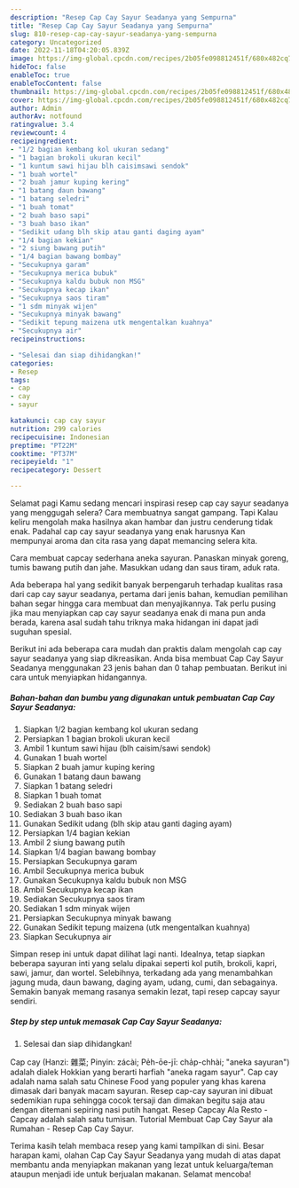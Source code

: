 ```yaml
---
description: "Resep Cap Cay Sayur Seadanya yang Sempurna"
title: "Resep Cap Cay Sayur Seadanya yang Sempurna"
slug: 810-resep-cap-cay-sayur-seadanya-yang-sempurna
category: Uncategorized
date: 2022-11-18T04:20:05.839Z
image: https://img-global.cpcdn.com/recipes/2b05fe098812451f/680x482cq70/cap-cay-sayur-seadanya-foto-resep-utama.jpg
hideToc: false
enableToc: true
enableTocContent: false
thumbnail: https://img-global.cpcdn.com/recipes/2b05fe098812451f/680x482cq70/cap-cay-sayur-seadanya-foto-resep-utama.jpg
cover: https://img-global.cpcdn.com/recipes/2b05fe098812451f/680x482cq70/cap-cay-sayur-seadanya-foto-resep-utama.jpg
author: Admin
authorAv: notfound
ratingvalue: 3.4
reviewcount: 4
recipeingredient:
- "1/2 bagian kembang kol ukuran sedang"
- "1 bagian brokoli ukuran kecil"
- "1 kuntum sawi hijau blh caisimsawi sendok"
- "1 buah wortel"
- "2 buah jamur kuping kering"
- "1 batang daun bawang"
- "1 batang seledri"
- "1 buah tomat"
- "2 buah baso sapi"
- "3 buah baso ikan"
- "Sedikit udang blh skip atau ganti daging ayam"
- "1/4 bagian kekian"
- "2 siung bawang putih"
- "1/4 bagian bawang bombay"
- "Secukupnya garam"
- "Secukupnya merica bubuk"
- "Secukupnya kaldu bubuk non MSG"
- "Secukupnya kecap ikan"
- "Secukupnya saos tiram"
- "1 sdm minyak wijen"
- "Secukupnya minyak bawang"
- "Sedikit tepung maizena utk mengentalkan kuahnya"
- "Secukupnya air"
recipeinstructions:

- "Selesai dan siap dihidangkan!"
categories:
- Resep
tags:
- cap
- cay
- sayur

katakunci: cap cay sayur 
nutrition: 299 calories
recipecuisine: Indonesian
preptime: "PT22M"
cooktime: "PT37M"
recipeyield: "1"
recipecategory: Dessert

---
```



Selamat pagi Kamu sedang mencari inspirasi resep cap cay sayur seadanya yang menggugah selera? Cara membuatnya sangat gampang. Tapi Kalau keliru mengolah maka hasilnya akan hambar dan justru cenderung tidak enak. Padahal cap cay sayur seadanya yang enak harusnya Kan mempunyai aroma dan cita rasa yang dapat memancing selera kita.


Cara membuat capcay sederhana aneka sayuran. Panaskan minyak goreng, tumis bawang putih dan jahe. Masukkan udang dan saus tiram, aduk rata.

Ada beberapa hal yang sedikit banyak berpengaruh terhadap kualitas rasa dari cap cay sayur seadanya, pertama dari jenis bahan, kemudian pemilihan bahan segar hingga cara membuat dan menyajikannya. Tak perlu pusing jika mau menyiapkan cap cay sayur seadanya enak di mana pun anda berada, karena asal sudah tahu triknya maka hidangan ini dapat jadi suguhan spesial.


Berikut ini ada beberapa cara mudah dan praktis dalam mengolah cap cay sayur seadanya yang siap dikreasikan. Anda bisa membuat Cap Cay Sayur Seadanya menggunakan 23 jenis bahan dan 0 tahap pembuatan. Berikut ini cara untuk menyiapkan hidangannya.

<!--inarticleads1-->

##### Bahan-bahan dan bumbu yang digunakan untuk pembuatan Cap Cay Sayur Seadanya:

1. Siapkan 1/2 bagian kembang kol ukuran sedang
1. Persiapkan 1 bagian brokoli ukuran kecil
1. Ambil 1 kuntum sawi hijau (blh caisim/sawi sendok)
1. Gunakan 1 buah wortel
1. Siapkan 2 buah jamur kuping kering
1. Gunakan 1 batang daun bawang
1. Siapkan 1 batang seledri
1. Siapkan 1 buah tomat
1. Sediakan 2 buah baso sapi
1. Sediakan 3 buah baso ikan
1. Gunakan Sedikit udang (blh skip atau ganti daging ayam)
1. Persiapkan 1/4 bagian kekian
1. Ambil 2 siung bawang putih
1. Siapkan 1/4 bagian bawang bombay
1. Persiapkan Secukupnya garam
1. Ambil Secukupnya merica bubuk
1. Gunakan Secukupnya kaldu bubuk non MSG
1. Ambil Secukupnya kecap ikan
1. Sediakan Secukupnya saos tiram
1. Sediakan 1 sdm minyak wijen
1. Persiapkan Secukupnya minyak bawang
1. Gunakan Sedikit tepung maizena (utk mengentalkan kuahnya)
1. Siapkan Secukupnya air


Simpan resep ini untuk dapat dilihat lagi nanti. Idealnya, tetap siapkan beberapa sayuran inti yang selalu dipakai seperti kol putih, brokoli, kapri, sawi, jamur, dan wortel. Selebihnya, terkadang ada yang menambahkan jagung muda, daun bawang, daging ayam, udang, cumi, dan sebagainya. Semakin banyak memang rasanya semakin lezat, tapi resep capcay sayur sendiri. 

<!--inarticleads2-->

##### Step by step untuk memasak Cap Cay Sayur Seadanya:


1. Selesai dan siap dihidangkan!

Cap cay (Hanzi: 雜菜; Pinyin: zácài; Pe̍h-ōe-jī: cha̍p-chhài; &#34;aneka sayuran&#34;) adalah dialek Hokkian yang berarti harfiah &#34;aneka ragam sayur&#34;. Cap cay adalah nama salah satu Chinese Food yang populer yang khas karena dimasak dari banyak macam sayuran. Resep cap-cay sayuran ini dibuat sedemikian rupa sehingga cocok tersaji dan dimakan begitu saja atau dengan ditemani sepiring nasi putih hangat. Resep Capcay Ala Resto - Capcay adalah salah satu tumisan. Tutorial Membuat Cap Cay Sayur ala Rumahan - Resep Cap Cay Sayur. 

Terima kasih telah membaca resep yang kami tampilkan di sini. Besar harapan kami, olahan Cap Cay Sayur Seadanya yang mudah di atas dapat membantu anda menyiapkan makanan yang lezat untuk keluarga/teman ataupun menjadi ide untuk berjualan makanan. Selamat mencoba!
